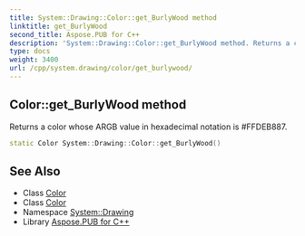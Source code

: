 ```yaml
---
title: System::Drawing::Color::get_BurlyWood method
linktitle: get_BurlyWood
second_title: Aspose.PUB for C++
description: 'System::Drawing::Color::get_BurlyWood method. Returns a color whose ARGB value in hexadecimal notation is #FFDEB887 in C++.'
type: docs
weight: 3400
url: /cpp/system.drawing/color/get_burlywood/
---
```

## Color::get_BurlyWood method


Returns a color whose ARGB value in hexadecimal notation is #FFDEB887.

```cpp
static Color System::Drawing::Color::get_BurlyWood()
```

## See Also

* Class [Color](../)
* Class [Color](../)
* Namespace [System::Drawing](../../)
* Library [Aspose.PUB for C++](../../../)
